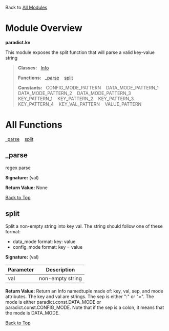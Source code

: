 Back to [All Modules](https://github.com/pyrustic/paradict/blob/master/docs/modules/README.md#readme)

# Module Overview

**paradict.kv**
 
This module exposes the split function that will parse a valid key-value string

> **Classes:** &nbsp; [Info](https://github.com/pyrustic/paradict/blob/master/docs/modules/content/paradict.kv/content/classes/Info.md#class-info)
>
> **Functions:** &nbsp; [\_parse](#_parse) &nbsp;&nbsp; [split](#split)
>
> **Constants:** &nbsp; CONFIG_MODE_PATTERN &nbsp;&nbsp; DATA_MODE_PATTERN_1 &nbsp;&nbsp; DATA_MODE_PATTERN_2 &nbsp;&nbsp; DATA_MODE_PATTERN_3 &nbsp;&nbsp; KEY_PATTERN_1 &nbsp;&nbsp; KEY_PATTERN_2 &nbsp;&nbsp; KEY_PATTERN_3 &nbsp;&nbsp; KEY_PATTERN_4 &nbsp;&nbsp; KEY_VAL_PATTERN &nbsp;&nbsp; VALUE_PATTERN

# All Functions
[\_parse](#_parse) &nbsp;&nbsp; [split](#split)

## \_parse
regex parse



**Signature:** (val)





**Return Value:** None

[Back to Top](#module-overview)


## split
Split a non-empty string into key val.
The string should follow one of these format:
- data_mode format: key: value
- config_mode format: key = value



**Signature:** (val)

|Parameter|Description|
|---|---|
|val|non-empty string|





**Return Value:** Return an Info namedtuple made of: key, val, sep, and mode attributes.
The key and val are strings. The sep is either ":" or "=".
The mode is either paradict.const.DATA_MODE or paradict.const.CONFIG_MODE.
Note that if the sep is a colon, it means that the mode is DATA_MODE.

[Back to Top](#module-overview)


